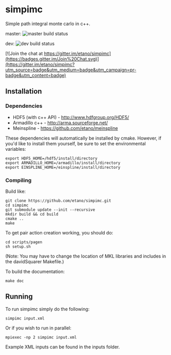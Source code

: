 # simpimc

Simple path integral monte carlo in c++.

master: ![master build status](https://travis-ci.org/etano/simpimc.svg?branch=master)

dev: ![dev build status](https://travis-ci.org/etano/simpimc.svg?branch=dev)

[![Join the chat at https://gitter.im/etano/simpimc](https://badges.gitter.im/Join%20Chat.svg)](https://gitter.im/etano/simpimc?utm_source=badge&utm_medium=badge&utm_campaign=pr-badge&utm_content=badge)

## Installation

### Dependencies

* HDF5 (with c++ API) - http://www.hdfgroup.org/HDF5/
* Armadillo c++ - http://arma.sourceforge.net/
* Meinspline - https://github.com/etano/meinspline

These dependencies will automatically be installed by cmake. However, if you'd like to install them yourself, be sure to set the environmental variables:

    export HDF5_HOME=/hdf5/install/directory
    export ARMADILLO_HOME=/armadillo/install/directory
    export EINSPLINE_HOME=/einspline/install/directory
    
### Compiling

Build like:

    git clone https://github.com/etano/simpimc.git
    cd simpimc
    git submodule update --init --recursive
    mkdir build && cd build
    cmake ..
    make
    
To get pair action creation working, you should do:

    cd scripts/pagen
    sh setup.sh
    
(Note: You may have to change the location of MKL libraries and includes in the davidSquarer Makefile.)

To build the documentation:

    make doc

## Running

To run simpimc simply do the following:

    simpimc input.xml
    
Or if you wish to run in parallel:

    mpiexec -np 2 simpimc input.xml
    
Example XML inputs can be found in the inputs folder.
